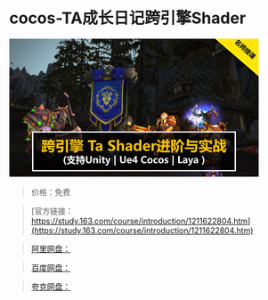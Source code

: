 # cocos-TA成长日记跨引擎Shader

![img](../../../assets/study163/free/628b50bf70524980bb7b19c0b710f0c7.jpg)

> 价格：免费

> [官方链接：https://study.163.com/course/introduction/1211622804.htm](https://study.163.com/course/introduction/1211622804.htm)

> [阿里网盘：]()

> [百度网盘：]()

> [夸克网盘：]()
